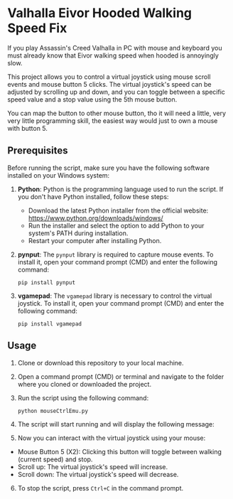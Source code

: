 # Valhalla Eivor Hooded Walking Speed Fix

If you play Assassin's Creed Valhalla in PC with mouse and keyboard you must already know that Eivor walking speed when hooded is annoyingly slow.


This project allows you to control a virtual joystick using mouse scroll events and mouse button 5 clicks. The virtual joystick's speed can be adjusted by scrolling up and down, and you can toggle between a specific speed value and a stop value using the 5th mouse button.

You can map the button to other mouse button, tho it will need a little, very very little programming skill, the easiest way would just to own a mouse with button 5.

## Prerequisites

Before running the script, make sure you have the following software installed on your Windows system:

1. **Python**: Python is the programming language used to run the script. If you don't have Python installed, follow these steps:

   - Download the latest Python installer from the official website: https://www.python.org/downloads/windows/
   - Run the installer and select the option to add Python to your system's PATH during installation.
   - Restart your computer after installing Python.

2. **pynput**: The `pynput` library is required to capture mouse events. To install it, open your command prompt (CMD) and enter the following command:

    `pip install pynput`

3. **vgamepad**: The `vgamepad` library is necessary to control the virtual joystick. To install it, open your command prompt (CMD) and enter the following command:

    `pip install vgamepad`


## Usage

1. Clone or download this repository to your local machine.

2. Open a command prompt (CMD) or terminal and navigate to the folder where you cloned or downloaded the project.

3. Run the script using the following command:
   
    `python mouseCtrlEmu.py`

5. The script will start running and will display the following message:

6. Now you can interact with the virtual joystick using your mouse:

- Mouse Button 5 (X2): Clicking this button will toggle between walking (current speed) and stop.
- Scroll up: The virtual joystick's speed will increase.
- Scroll down: The virtual joystick's speed will decrease.


6. To stop the script, press `Ctrl+C` in the command prompt.
